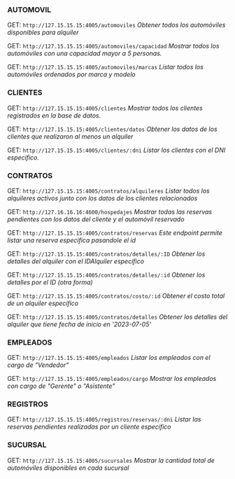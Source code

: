 ### AUTOMOVIL

GET: `http://127.15.15.15:4005/automoviles` _Obtener todos los automóviles disponibles para alquiler_

GET: `http://127.15.15.15:4005/automoviles/capacidad` _Mostrar todos los automóviles con una capacidad mayor a 5 personas._

GET: `http://127.15.15.15:4005/automoviles/marcas` _Listar todos los automóviles ordenados por marca y modelo_

### CLIENTES

GET: `http://127.15.15.15:4005/clientes` _Mostrar todos los clientes registrados en la base de datos._

GET: `http://127.15.15.15:4005/clientes/datos` _Obtener los datos de los clientes que realizaron al menos un alquiler_

GET: `http://127.15.15.15:4005/clientes/:dni` _Listar los clientes con el DNI específico._

### CONTRATOS

GET: `http://127.15.15.15:4005/contratos/alquileres` _Listar todos los alquileres activos junto con los datos de los clientes relacionados_

GET: `http://127.16.16.16:4600/hospedajes` _Mostrar todas las reservas pendientes con los datos del cliente y el automóvil reservado_

GET: `http://127.15.15.15:4005/contratos/reservas` _Este endpoint permite listar una reserva especifica pasandole el id_

GET: `http://127.15.15.15:4005/contratos/detalles/:ID` _Obtener los detalles del alquiler con el IDAlquiler específico_

GET: `http://127.15.15.15:4005/contratos/detalles/:id` _Obtener los detalles por el ID (otra forma)_

GET: `http://127.15.15.15:4005/contratos/costo/:id` _Obtener el costo total de un alquiler específico_

GET: `http://127.15.15.15:4005/contratos/detalles` _Obtener los detalles del alquiler que tiene fecha de inicio en '2023-07-05'_


### EMPLEADOS

GET: `http://127.15.15.15:4005/empleados` _Listar los empleados con el cargo de "Vendedor"_

GET: `http://127.15.15.15:4005/empleados/cargo` _Mostrar los empleados con cargo de "Gerente" o "Asistente"_



### REGISTROS

GET: `http://127.15.15.15:4005/registros/reservas/:dni` _Listar las reservas pendientes realizadas por un cliente específico_


### SUCURSAL

GET: `http://127.15.15.15:4005/sucursales` _Mostrar la cantidad total de automóviles disponibles en cada sucursal_
